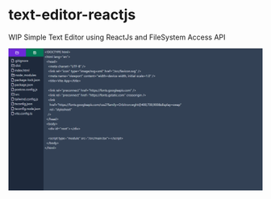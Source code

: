 # text-editor-reactjs
WIP Simple Text Editor using ReactJs and FileSystem Access API

<img src="https://github.com/dougkusanagi/text-editor-reactjs/blob/main/screenshot.png?raw=true" />

